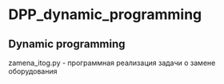 # DPP_dynamic_programming
Dynamic programming
---
zamena_itog.py - программная реализация задачи о замене оборудования

